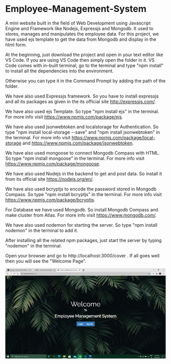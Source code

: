 # Employee-Management-System
A mini website built in the field of Web Development using Javascript Engine and Framework like Nodejs, Expressjs and Mongodb. 
It used to stores, manages and manipulates the employee data. For this project, we have used ejs template to get the data from Mongodb and display in the html form.

At the beginning, just download the project and open in your text editor like VS Code. If you are using VS Code then simply open the folder in it.
VS Code comes with in-built terminal, go to the terminal and type "npm install" to install all the dependencies into the environment.

Otherwise you can type it in the Command Prompt by adding the path of the folder. 

We have also used Expressjs framework. So you have to install expressjs and all its packages as given in the its official site http://expressjs.com/.

We have also used ejs Template. So type "npm install ejs" in the terminal. For more info visit https://www.npmjs.com/package/ejs.

We have also used jsonwebtoken and localstorage for Authentication. So type "npm install local-storage --save" and "npm install jsonwebtoken" in the terminal. 
For more info visit https://www.npmjs.com/package/local-storage and https://www.npmjs.com/package/jsonwebtoken.

We have also used mongoose to connect Mongodb Compass with HTML. So type "npm install mongoose" in the terminal. For more info visit https://www.npmjs.com/package/mongoose.

We have also used Nodejs in the backend to get and post data. So install it from its official site https://nodejs.org/en/.

We have also used bcryptjs to encode the password stored in Mongodb Compass. So type "npm install bcryptjs" in the terminal. 
For more info visit https://www.npmjs.com/package/bcryptjs.

For Database we have used Mongodb. So install Mongodb Compass and make cluster from Atlas. For more info visit https://www.mongodb.com/. 

We have also used nodemon for starting the server. So type "npm install nodemon" in the terminal to add it.

After installing all the related npm packages, just start the server by typing "nodemon" in the terminal.

Open your browser and go to http://localhost:3000/cover . If all goes well then you will see the "Welcome Page".

![](Snapshot/cover.png)





























